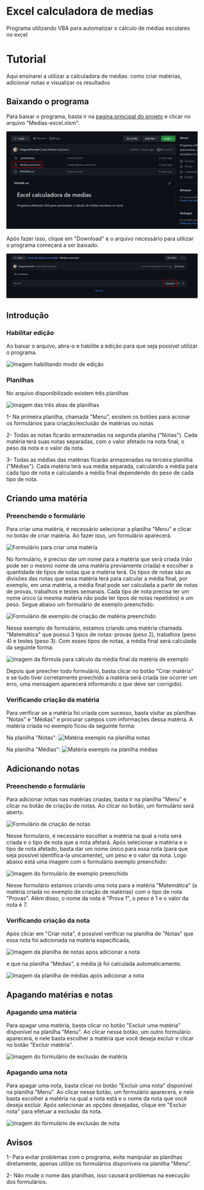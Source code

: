 # Excel calculadora de medias
 Programa utilizando VBA para automatizar o cálculo de médias escolares no excel

# Tutorial
Aqui ensinarei a utilizar a calculadora de médias: como criar matérias, adicionar notas e visualizar os resultados

## Baixando o programa
Para baixar o programa, basta ir na [pagina principal do projeto](https://github.com/GregorioFornetti/Excel-calculadora-de-medias) e clicar no arquivo "Medias-excel.xlsm".

![Imagem com o arquivo necessário marcado](https://raw.githubusercontent.com/GregorioFornetti/Excel-calculadora-de-medias/main/tutorial/editadas/1.png)

Após fazer isso, clique em "Download" e o arquivo necessário para utilizar o programa começará a ser baixado.

![Imagem mostrando onde está o botão de download](https://raw.githubusercontent.com/GregorioFornetti/Excel-calculadora-de-medias/main/tutorial/editadas/2.png)

## Introdução

### Habilitar edição
Ao baixar o arquivo, abra-o e habilite a edição para que seja possível utilizar o programa.

![Imagem habilitando modo de edição]()

### Planilhas
No arquivo disponibilizado existem três planilhas

![Imagem das três abas de planilhas]()

1- Na primeira planilha, chamada "Menu", existem os botões para acionar os formulários para criação/exclusão de matérias ou notas

2- Todas as notas ficarão armazenadas na segunda planiha ("Notas"). Cada matéria terá suas notas separadas, com o valor afetado na nota final, o peso da nota e o valor da nota.

3- Todas as médias das matérias ficarão armazenadas na terceira planilha ("Médias"). Cada matéria terá sua média separada, calculando a média para cada tipo de nota e calculando a média final dependendo do peso de cada tipo de nota.

## Criando uma matéria

### Preenchendo o formulário

Para criar uma matéria, é necessário selecionar a planilha "Menu" e clicar no botão de criar matéria. Ao fazer isso, um formulário aparecerá.

![Formulário para criar uma matéria]()

No formulário, é preciso dar um nome para a matéria que será criada (não pode ser o mesmo nome de uma matéria previamente criada) e escolher a quantidade de tipos de notas que a matéria terá. Os tipos de notas são as divisões das notas que essa matéria terá para calcular a média final, por exemplo, em uma matéria, a média final pode ser calculada a partir de notas de provas, trabalhos e testes semanais. Cada tipo de nota precisa ter um nome único (a mesma matéria não pode ter tipos de notas repetidos) e um peso.
Segue abaixo um formulário de exemplo preenchido:

![Formulário de exemplo de criação de matéria preenchido]()

Nesse exemplo de formulário, estamos criando uma matéria chamada "Matemática" que possui 3 tipos de notas: provas (peso 2), trabalhos (peso 4) e testes (peso 3).
Com esses tipos de notas, a média final será calculada da seguinte forma:

![Imagem da fórmula para cálculo da média final da matéria de exemplo]()

Depois que preecher todo formulário, basta clicar no botão "Criar matéria" e se tudo tiver corretamente preechido a matéria será criada (se ocorrer um erro, uma mensagem aparecerá informando o que deve ser corrigido).

### Verificando criação da matéria

Para verificar se a matéria foi criada com sucesso, basta visitar as planilhas "Notas" e "Médias" e procurar campos com informações dessa matéria.
A matéria criada no exemplo ficou da seguinte forma:

Na planilha "Notas":
![Matéria exemplo na planilha notas]()

Na planilha "Médias":
![Matéria exemplo na planilha médias]()


## Adicionando notas

### Preenchendo o formulário
Para adicionar notas nas matérias criadas, basta ir na planilha "Menu" e clicar no botão de criação de notas. Ao clicar no botão, um formulário será aberto.

![Formulário de criação de notas]()

Nesse formulário, é necessário escolher a matéria na qual a nota será criada e o tipo de nota que a nota afetará. Após selecionar a matéria e o tipo de nota afetado, basta dar um nome único para essa nota (para que seja possível identifica-la unicamente), um peso e o valor da nota.
Logo abaixo está uma imagem com o formulário exemplo preenchido:

![Imagem do formulário de exemplo preenchido]()

Nesse formulário estamos criando uma nota para a matéria "Matemática" (a matéria criada no exemplo de criação de matérias) com o tipo de nota "Provas". Além disso, o nome da nota é "Prova 1", o peso é 1 e o valor da nota é 7.

### Verificando criação da nota

Após clicar em "Criar nota", é possível verificar na planilha de "Notas" que essa nota foi adicionada na matéria especificada,

![Imagem da planilha de notas após adicionar a nota]()

e que na planilha "Médias", a média já foi calculada automaticamente.

![Imagem da planilha de médias após adicionar a nota]()

## Apagando matérias e notas

### Apagando uma matéria
Para apagar uma matéria, basta clicar no botão "Excluir uma matéria" disponível na planilha "Menu". Ao clicar nesse botão, um outro formulário aparecerá, e nele basta escolher a matéria que você deseja excluir e clicar no botão "Excluir matéria".

![Imagem do formulário de exclusão de matéria]()

### Apagando uma nota
Para apagar uma nota, basta clicar no botão "Excluir uma nota" disponível na planilha "Menu". Ao clicar nesse botão, um formulário aparecerá, e nele basta escolher a matéria na qual a nota está e o nome da nota que você deseja excluir. Após selecionar as opções desejadas, clique em "Excluir nota" para efetuar a exclusão da nota.

![Imagem do formulário de exclusão de nota]()

## Avisos
1- Para evitar problemas com o programa, evite manipular as planilhas diretamente, apenas utilize os formulários disponíveis na planilha "Menu".

2- Não mude o nome das planilhas, isso causará problemas na execução dos formulários.
